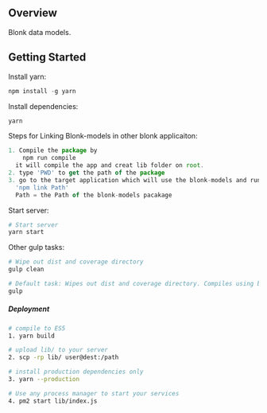 
## Overview

Blonk data models.





## Getting Started



Install yarn:
```js
npm install -g yarn
```

Install dependencies:
```sh
yarn
```

Steps for Linking Blonk-models in other blonk applicaiton:
```js
1. Compile the package by
    npm run compile
  it will compile the app and creat lib folder on root.
2. type 'PWD' to get the path of the package
3. go to the target application which will use the blonk-models and run the command
  'npm link Path'
  Path = the Path of the blonk-models pacakage

```

Start server:
```sh
# Start server
yarn start


```

Other gulp tasks:
```sh
# Wipe out dist and coverage directory
gulp clean

# Default task: Wipes out dist and coverage directory. Compiles using babel.
gulp
```

##### Deployment

```sh
# compile to ES5
1. yarn build

# upload lib/ to your server
2. scp -rp lib/ user@dest:/path

# install production dependencies only
3. yarn --production

# Use any process manager to start your services
4. pm2 start lib/index.js
```
